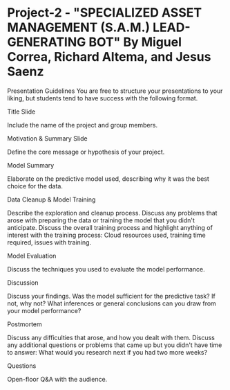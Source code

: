 # Project-2 - "SPECIALIZED ASSET MANAGEMENT (S.A.M.) LEAD-GENERATING BOT" By Miguel Correa, Richard Altema, and Jesus Saenz


Presentation Guidelines
You are free to structure your presentations to your liking, but students tend to have success with the following format.


Title Slide

Include the name of the project and group members.



Motivation & Summary Slide

Define the core message or hypothesis of your project.



Model Summary

Elaborate on the predictive model used, describing why it was the best choice for the data.



Data Cleanup & Model Training

Describe the exploration and cleanup process.
Discuss any problems that arose with preparing the data or training the model that you didn't anticipate.
Discuss the overall training process and highlight anything of interest with the training process: Cloud resources used, training time required, issues with training.



Model Evaluation

Discuss the techniques you used to evaluate the model performance.



Discussion

Discuss your findings. Was the model sufficient for the predictive task? If not, why not? What inferences or general conclusions can you draw from your model performance?



Postmortem

Discuss any difficulties that arose, and how you dealt with them.
Discuss any additional questions or problems that came up but you didn't have time to answer: What would you research next if you had two more weeks?



Questions

Open-floor Q&A with the audience.
